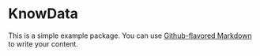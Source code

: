 
# KnowData
This is a simple example package. You can use
[Github-flavored Markdown](https://guides.github.com/features/mastering-markdown/)
to write your content.